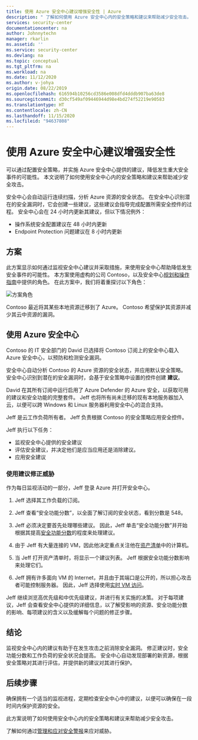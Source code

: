 ```yaml
---
title: 使用 Azure 安全中心建议增强安全性 | Azure
description: " 了解如何使用 Azure 安全中心内的安全策略和建议来帮助减少安全攻击。 "
services: security-center
documentationcenter: na
author: Johnnytechn
manager: rkarlin
ms.assetid: ''
ms.service: security-center
ms.devlang: na
ms.topic: conceptual
ms.tgt_pltfrm: na
ms.workload: na
ms.date: 11/12/2020
ms.author: v-johya
origin.date: 08/22/2019
ms.openlocfilehash: 616594b10256cd3586e008dfd4dddb907ba63de8
ms.sourcegitcommit: d30cf549af09446944d98e4bd274f52219e90583
ms.translationtype: HT
ms.contentlocale: zh-CN
ms.lasthandoff: 11/15/2020
ms.locfileid: "94637808"
---
```

# <a name="use-azure-security-center-recommendations-to-enhance-security"></a>使用 Azure 安全中心建议增强安全性

可以通过配置安全策略，并实施 Azure 安全中心提供的建议，降低发生重大安全事件的可能性。 本文说明了如何使用安全中心内的安全策略和建议来帮助减少安全攻击。 

安全中心会自动运行连续扫描，分析 Azure 资源的安全状态。 在安全中心识别潜在的安全漏洞时，它会创建一些建议，这些建议会指导完成配置所需安全控件的过程。 安全中心会在 24 小时内更新其建议，但以下情况例外：

- 操作系统安全配置建议在 48 小时内更新
- Endpoint Protection 问题建议在 8 小时内更新

## <a name="scenario"></a>方案
此方案显示如何通过监视安全中心建议并采取措施，来使用安全中心帮助降低发生安全事件的可能性。 本方案使用虚构的公司 Contoso，以及安全中心[规划和操作指南](security-center-planning-and-operations-guide.md#security-roles-and-access-controls)中提供的角色。 在此方案中，我们将着重探讨以下角色：

![方案角色](./media/security-center-using-recommendations/scenario-roles.png)

Contoso 最近将其某些本地资源迁移到了 Azure。 Contoso 希望保护其资源并减少其云中资源的漏洞。

## <a name="use-azure-security-center"></a>使用 Azure 安全中心
Contoso 的 IT 安全部门的 David 已选择将 Contoso 订阅上的安全中心载入 Azure 安全中心，以预防和检测安全漏洞。 

安全中心自动分析 Contoso 的 Azure 资源的安全状态，并应用默认安全策略。 安全中心识别到潜在的安全漏洞时，会基于安全策略中设置的控件创建 **建议**。 

David 在其所有订阅中运行启用了 Azure Defender 的 Azure 安全，以获取可用的建议和安全功能的完整套件。 Jeff 也将所有尚未迁移的现有本地服务器加入云，以便可以跨 Windows 和 Linux 服务器利用安全中心的混合支持。

Jeff 是云工作负荷所有者。 Jeff 负责根据 Contoso 的安全策略应用安全控件。 

Jeff 执行以下任务：

- 监视安全中心提供的安全建议
- 评估安全建议，并决定他们是应当应用还是消除建议。
- 应用安全建议

### <a name="remediate-threats-using-recommendations"></a>使用建议修正威胁
作为每日监视活动的一部分，Jeff 登录 Azure 并打开安全中心。 

1. Jeff 选择其工作负载的订阅。

2. Jeff 查看“安全功能分数”，以全面了解订阅的安全状态，看到分数是 548。

3. Jeff 必须决定要首先处理哪些建议。 因此，Jeff 单击“安全功能分数”并开始根据其提高[安全功能分数](secure-score-security-controls.md)的程度来处理建议。

4. 由于 Jeff 有大量连接的 VM，因此他决定重点关注他在[资产清单](asset-inventory.md)中的计算机。

5. 当 Jeff 打开资产清单时，将显示一个建议列表。 Jeff 根据安全功能分数影响来处理它们。

6. Jeff 拥有许多面向 VM 的 Internet，并且由于其端口是公开的，所以担心攻击者可能控制服务器。 因此，Jeff 选择使用[实时 VM 访问](security-center-just-in-time.md)。

Jeff 继续浏览高优先级和中优先级建议，并进行有关实施的决策。 对于每项建议，Jeff 会查看安全中心提供的详细信息，以了解受影响的资源、安全功能分数的影响、每项建议的含义以及缓解每个问题的修正步骤。

<!--Not available in MC: ### Enforce recommendations to prevent security misconfigurations-->
## <a name="conclusion"></a>结论
监视安全中心内的建议有助于在发生攻击之前消除安全漏洞。 修正建议时，安全功能分数和工作负荷的安全状况会提高。 安全中心自动发现部署的新资源，根据安全策略对其进行评估，并提供新的建议对其进行保护。


## <a name="next-steps"></a>后续步骤
确保拥有一个适当的监视进程，定期检查安全中心中的建议，以便可以确保在一段时间内保护资源的安全。

此方案说明了如何使用安全中心内的安全策略和建议来帮助减少安全攻击。

了解如何通过[管理和应对安全警报](security-center-managing-and-responding-alerts.md)来应对威胁。

